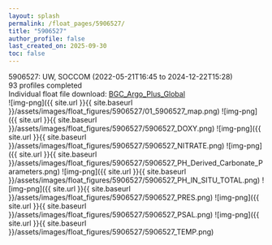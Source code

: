 ```yaml
---
layout: splash
permalink: /float_pages/5906527/
title: "5906527"
author_profile: false
last_created_on: 2025-09-30
toc: false
---
```

 
5906527: UW, SOCCOM (2022-05-21T16:45 to 2024-12-22T15:28)\
93 profiles completed\
Individual float file download: [BGC_Argo_Plus_Global](https://ftp.soest.hawaii.edu/bgc_argo_plus/Individual_Floats/outliers_removed/5906527_Sprof_processed.nc)\
![img-png]({{ site.url }}{{ site.baseurl }}/assets/images/float_figures/5906527/01_5906527_map.png)
![img-png]({{ site.url }}{{ site.baseurl }}/assets/images/float_figures/5906527/5906527_DOXY.png)
![img-png]({{ site.url }}{{ site.baseurl }}/assets/images/float_figures/5906527/5906527_NITRATE.png)
![img-png]({{ site.url }}{{ site.baseurl }}/assets/images/float_figures/5906527/5906527_PH_Derived_Carbonate_Parameters.png)
![img-png]({{ site.url }}{{ site.baseurl }}/assets/images/float_figures/5906527/5906527_PH_IN_SITU_TOTAL.png)
![img-png]({{ site.url }}{{ site.baseurl }}/assets/images/float_figures/5906527/5906527_PRES.png)
![img-png]({{ site.url }}{{ site.baseurl }}/assets/images/float_figures/5906527/5906527_PSAL.png)
![img-png]({{ site.url }}{{ site.baseurl }}/assets/images/float_figures/5906527/5906527_TEMP.png)
